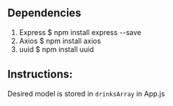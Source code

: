 ## Dependencies
1. Express
    $ npm install express --save
2. Axios
    $ npm install axios
3. uuid
    $ npm install uuid


## Instructions:
Desired model is stored in `drinksArray` in App.js